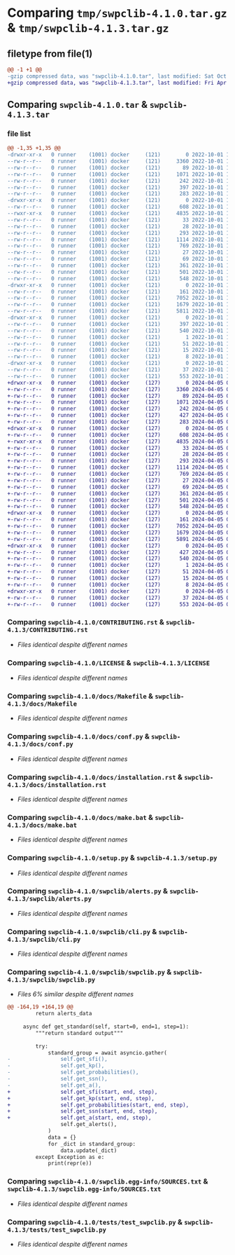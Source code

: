 # Comparing `tmp/swpclib-4.1.0.tar.gz` & `tmp/swpclib-4.1.3.tar.gz`

## filetype from file(1)

```diff
@@ -1 +1 @@
-gzip compressed data, was "swpclib-4.1.0.tar", last modified: Sat Oct  1 18:31:00 2022, max compression
+gzip compressed data, was "swpclib-4.1.3.tar", last modified: Fri Apr  5 03:30:57 2024, max compression
```

## Comparing `swpclib-4.1.0.tar` & `swpclib-4.1.3.tar`

### file list

```diff
@@ -1,35 +1,35 @@
-drwxr-xr-x   0 runner    (1001) docker     (121)        0 2022-10-01 18:31:00.944634 swpclib-4.1.0/
--rw-r--r--   0 runner    (1001) docker     (121)     3360 2022-10-01 18:30:39.000000 swpclib-4.1.0/CONTRIBUTING.rst
--rw-r--r--   0 runner    (1001) docker     (121)       89 2022-10-01 18:30:39.000000 swpclib-4.1.0/HISTORY.rst
--rw-r--r--   0 runner    (1001) docker     (121)     1071 2022-10-01 18:30:39.000000 swpclib-4.1.0/LICENSE
--rw-r--r--   0 runner    (1001) docker     (121)      242 2022-10-01 18:30:39.000000 swpclib-4.1.0/MANIFEST.in
--rw-r--r--   0 runner    (1001) docker     (121)      397 2022-10-01 18:31:00.944634 swpclib-4.1.0/PKG-INFO
--rw-r--r--   0 runner    (1001) docker     (121)      283 2022-10-01 18:30:39.000000 swpclib-4.1.0/README.md
-drwxr-xr-x   0 runner    (1001) docker     (121)        0 2022-10-01 18:31:00.944634 swpclib-4.1.0/docs/
--rw-r--r--   0 runner    (1001) docker     (121)      608 2022-10-01 18:30:39.000000 swpclib-4.1.0/docs/Makefile
--rwxr-xr-x   0 runner    (1001) docker     (121)     4835 2022-10-01 18:30:39.000000 swpclib-4.1.0/docs/conf.py
--rw-r--r--   0 runner    (1001) docker     (121)       33 2022-10-01 18:30:39.000000 swpclib-4.1.0/docs/contributing.rst
--rw-r--r--   0 runner    (1001) docker     (121)       28 2022-10-01 18:30:39.000000 swpclib-4.1.0/docs/history.rst
--rw-r--r--   0 runner    (1001) docker     (121)      293 2022-10-01 18:30:39.000000 swpclib-4.1.0/docs/index.rst
--rw-r--r--   0 runner    (1001) docker     (121)     1114 2022-10-01 18:30:39.000000 swpclib-4.1.0/docs/installation.rst
--rw-r--r--   0 runner    (1001) docker     (121)      769 2022-10-01 18:30:39.000000 swpclib-4.1.0/docs/make.bat
--rw-r--r--   0 runner    (1001) docker     (121)       27 2022-10-01 18:30:39.000000 swpclib-4.1.0/docs/readme.rst
--rw-r--r--   0 runner    (1001) docker     (121)       69 2022-10-01 18:30:39.000000 swpclib-4.1.0/docs/usage.rst
--rw-r--r--   0 runner    (1001) docker     (121)      361 2022-10-01 18:30:39.000000 swpclib-4.1.0/pyproject.toml
--rw-r--r--   0 runner    (1001) docker     (121)      501 2022-10-01 18:31:00.944634 swpclib-4.1.0/setup.cfg
--rw-r--r--   0 runner    (1001) docker     (121)      548 2022-10-01 18:30:39.000000 swpclib-4.1.0/setup.py
-drwxr-xr-x   0 runner    (1001) docker     (121)        0 2022-10-01 18:31:00.944634 swpclib-4.1.0/swpclib/
--rw-r--r--   0 runner    (1001) docker     (121)      161 2022-10-01 18:30:39.000000 swpclib-4.1.0/swpclib/__init__.py
--rw-r--r--   0 runner    (1001) docker     (121)     7052 2022-10-01 18:30:39.000000 swpclib-4.1.0/swpclib/alerts.py
--rw-r--r--   0 runner    (1001) docker     (121)     1679 2022-10-01 18:30:39.000000 swpclib-4.1.0/swpclib/cli.py
--rw-r--r--   0 runner    (1001) docker     (121)     5811 2022-10-01 18:30:39.000000 swpclib-4.1.0/swpclib/swpclib.py
-drwxr-xr-x   0 runner    (1001) docker     (121)        0 2022-10-01 18:31:00.944634 swpclib-4.1.0/swpclib.egg-info/
--rw-r--r--   0 runner    (1001) docker     (121)      397 2022-10-01 18:31:00.000000 swpclib-4.1.0/swpclib.egg-info/PKG-INFO
--rw-r--r--   0 runner    (1001) docker     (121)      540 2022-10-01 18:31:00.000000 swpclib-4.1.0/swpclib.egg-info/SOURCES.txt
--rw-r--r--   0 runner    (1001) docker     (121)        1 2022-10-01 18:31:00.000000 swpclib-4.1.0/swpclib.egg-info/dependency_links.txt
--rw-r--r--   0 runner    (1001) docker     (121)       51 2022-10-01 18:31:00.000000 swpclib-4.1.0/swpclib.egg-info/entry_points.txt
--rw-r--r--   0 runner    (1001) docker     (121)       15 2022-10-01 18:31:00.000000 swpclib-4.1.0/swpclib.egg-info/requires.txt
--rw-r--r--   0 runner    (1001) docker     (121)        8 2022-10-01 18:31:00.000000 swpclib-4.1.0/swpclib.egg-info/top_level.txt
-drwxr-xr-x   0 runner    (1001) docker     (121)        0 2022-10-01 18:31:00.944634 swpclib-4.1.0/tests/
--rw-r--r--   0 runner    (1001) docker     (121)       37 2022-10-01 18:30:39.000000 swpclib-4.1.0/tests/__init__.py
--rw-r--r--   0 runner    (1001) docker     (121)      553 2022-10-01 18:30:39.000000 swpclib-4.1.0/tests/test_swpclib.py
+drwxr-xr-x   0 runner    (1001) docker     (127)        0 2024-04-05 03:30:57.586815 swpclib-4.1.3/
+-rw-r--r--   0 runner    (1001) docker     (127)     3360 2024-04-05 03:30:47.000000 swpclib-4.1.3/CONTRIBUTING.rst
+-rw-r--r--   0 runner    (1001) docker     (127)       89 2024-04-05 03:30:47.000000 swpclib-4.1.3/HISTORY.rst
+-rw-r--r--   0 runner    (1001) docker     (127)     1071 2024-04-05 03:30:47.000000 swpclib-4.1.3/LICENSE
+-rw-r--r--   0 runner    (1001) docker     (127)      242 2024-04-05 03:30:47.000000 swpclib-4.1.3/MANIFEST.in
+-rw-r--r--   0 runner    (1001) docker     (127)      427 2024-04-05 03:30:57.586815 swpclib-4.1.3/PKG-INFO
+-rw-r--r--   0 runner    (1001) docker     (127)      283 2024-04-05 03:30:47.000000 swpclib-4.1.3/README.md
+drwxr-xr-x   0 runner    (1001) docker     (127)        0 2024-04-05 03:30:57.586815 swpclib-4.1.3/docs/
+-rw-r--r--   0 runner    (1001) docker     (127)      608 2024-04-05 03:30:47.000000 swpclib-4.1.3/docs/Makefile
+-rwxr-xr-x   0 runner    (1001) docker     (127)     4835 2024-04-05 03:30:47.000000 swpclib-4.1.3/docs/conf.py
+-rw-r--r--   0 runner    (1001) docker     (127)       33 2024-04-05 03:30:47.000000 swpclib-4.1.3/docs/contributing.rst
+-rw-r--r--   0 runner    (1001) docker     (127)       28 2024-04-05 03:30:47.000000 swpclib-4.1.3/docs/history.rst
+-rw-r--r--   0 runner    (1001) docker     (127)      293 2024-04-05 03:30:47.000000 swpclib-4.1.3/docs/index.rst
+-rw-r--r--   0 runner    (1001) docker     (127)     1114 2024-04-05 03:30:47.000000 swpclib-4.1.3/docs/installation.rst
+-rw-r--r--   0 runner    (1001) docker     (127)      769 2024-04-05 03:30:47.000000 swpclib-4.1.3/docs/make.bat
+-rw-r--r--   0 runner    (1001) docker     (127)       27 2024-04-05 03:30:47.000000 swpclib-4.1.3/docs/readme.rst
+-rw-r--r--   0 runner    (1001) docker     (127)       69 2024-04-05 03:30:47.000000 swpclib-4.1.3/docs/usage.rst
+-rw-r--r--   0 runner    (1001) docker     (127)      361 2024-04-05 03:30:47.000000 swpclib-4.1.3/pyproject.toml
+-rw-r--r--   0 runner    (1001) docker     (127)      501 2024-04-05 03:30:57.586815 swpclib-4.1.3/setup.cfg
+-rw-r--r--   0 runner    (1001) docker     (127)      548 2024-04-05 03:30:47.000000 swpclib-4.1.3/setup.py
+drwxr-xr-x   0 runner    (1001) docker     (127)        0 2024-04-05 03:30:57.586815 swpclib-4.1.3/swpclib/
+-rw-r--r--   0 runner    (1001) docker     (127)      161 2024-04-05 03:30:47.000000 swpclib-4.1.3/swpclib/__init__.py
+-rw-r--r--   0 runner    (1001) docker     (127)     7052 2024-04-05 03:30:47.000000 swpclib-4.1.3/swpclib/alerts.py
+-rw-r--r--   0 runner    (1001) docker     (127)     1679 2024-04-05 03:30:47.000000 swpclib-4.1.3/swpclib/cli.py
+-rw-r--r--   0 runner    (1001) docker     (127)     5891 2024-04-05 03:30:47.000000 swpclib-4.1.3/swpclib/swpclib.py
+drwxr-xr-x   0 runner    (1001) docker     (127)        0 2024-04-05 03:30:57.586815 swpclib-4.1.3/swpclib.egg-info/
+-rw-r--r--   0 runner    (1001) docker     (127)      427 2024-04-05 03:30:57.000000 swpclib-4.1.3/swpclib.egg-info/PKG-INFO
+-rw-r--r--   0 runner    (1001) docker     (127)      540 2024-04-05 03:30:57.000000 swpclib-4.1.3/swpclib.egg-info/SOURCES.txt
+-rw-r--r--   0 runner    (1001) docker     (127)        1 2024-04-05 03:30:57.000000 swpclib-4.1.3/swpclib.egg-info/dependency_links.txt
+-rw-r--r--   0 runner    (1001) docker     (127)       51 2024-04-05 03:30:57.000000 swpclib-4.1.3/swpclib.egg-info/entry_points.txt
+-rw-r--r--   0 runner    (1001) docker     (127)       15 2024-04-05 03:30:57.000000 swpclib-4.1.3/swpclib.egg-info/requires.txt
+-rw-r--r--   0 runner    (1001) docker     (127)        8 2024-04-05 03:30:57.000000 swpclib-4.1.3/swpclib.egg-info/top_level.txt
+drwxr-xr-x   0 runner    (1001) docker     (127)        0 2024-04-05 03:30:57.586815 swpclib-4.1.3/tests/
+-rw-r--r--   0 runner    (1001) docker     (127)       37 2024-04-05 03:30:47.000000 swpclib-4.1.3/tests/__init__.py
+-rw-r--r--   0 runner    (1001) docker     (127)      553 2024-04-05 03:30:47.000000 swpclib-4.1.3/tests/test_swpclib.py
```

### Comparing `swpclib-4.1.0/CONTRIBUTING.rst` & `swpclib-4.1.3/CONTRIBUTING.rst`

 * *Files identical despite different names*

### Comparing `swpclib-4.1.0/LICENSE` & `swpclib-4.1.3/LICENSE`

 * *Files identical despite different names*

### Comparing `swpclib-4.1.0/docs/Makefile` & `swpclib-4.1.3/docs/Makefile`

 * *Files identical despite different names*

### Comparing `swpclib-4.1.0/docs/conf.py` & `swpclib-4.1.3/docs/conf.py`

 * *Files identical despite different names*

### Comparing `swpclib-4.1.0/docs/installation.rst` & `swpclib-4.1.3/docs/installation.rst`

 * *Files identical despite different names*

### Comparing `swpclib-4.1.0/docs/make.bat` & `swpclib-4.1.3/docs/make.bat`

 * *Files identical despite different names*

### Comparing `swpclib-4.1.0/setup.py` & `swpclib-4.1.3/setup.py`

 * *Files identical despite different names*

### Comparing `swpclib-4.1.0/swpclib/alerts.py` & `swpclib-4.1.3/swpclib/alerts.py`

 * *Files identical despite different names*

### Comparing `swpclib-4.1.0/swpclib/cli.py` & `swpclib-4.1.3/swpclib/cli.py`

 * *Files identical despite different names*

### Comparing `swpclib-4.1.0/swpclib/swpclib.py` & `swpclib-4.1.3/swpclib/swpclib.py`

 * *Files 6% similar despite different names*

```diff
@@ -164,19 +164,19 @@
         return alerts_data
 
     async def get_standard(self, start=0, end=1, step=1):
         """return standard output"""
 
         try:
             standard_group = await asyncio.gather(
-                self.get_sfi(),
-                self.get_kp(),
-                self.get_probabilities(),
-                self.get_ssn(),
-                self.get_a(),
+                self.get_sfi(start, end, step),
+                self.get_kp(start, end, step),
+                self.get_probabilities(start, end, step),
+                self.get_ssn(start, end, step),
+                self.get_a(start, end, step),
                 self.get_alerts(),
             )
             data = {}
             for _dict in standard_group:
                 data.update(_dict)
         except Exception as e:
             print(repr(e))
```

### Comparing `swpclib-4.1.0/swpclib.egg-info/SOURCES.txt` & `swpclib-4.1.3/swpclib.egg-info/SOURCES.txt`

 * *Files identical despite different names*

### Comparing `swpclib-4.1.0/tests/test_swpclib.py` & `swpclib-4.1.3/tests/test_swpclib.py`

 * *Files identical despite different names*


